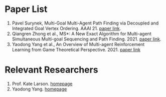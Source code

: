 # Paper List
1. Pavel Surynek, Multi-Goal Multi-Agent Path Finding via Decoupled and Integrated Goal Vertex Ordering. AAAI 21. [paper link](https://ojs.aaai.org/index.php/AAAI/article/download/17472/17279).
2. Qiangren Zhong et al., MS*: A New Exact Algorithm for Multi-agent Simultaneous Multi-goal Sequencing and Path Finding. 2021. [paper link](https://arxiv.org/pdf/2103.09979.pdf).
3. Yaodong Yang et al., An Overview of Multi-agent Reinforcement Learning from Game Theoretical Perspective. 2021. [paper link](https://arxiv.org/pdf/2011.00583.pdf)



# Relevant Researchers
1. Prof. Kate Larson. [homepage](https://cs.uwaterloo.ca/~klarson/index.html)
2. Yaodong Yang. [homepage](https://www.yangyaodong.com/)
